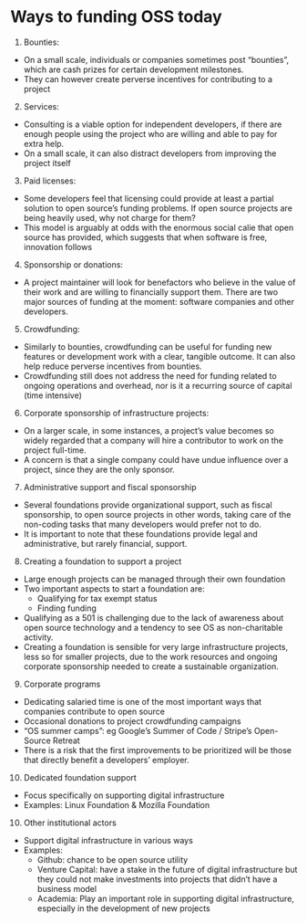 # Ways to funding OSS today

1. Bounties:

- On a small scale, individuals or companies sometimes post “bounties”, which are cash prizes for certain development milestones.
- They can however create perverse incentives for contributing to a project

2. Services:

- Consulting is a viable option for independent developers, if there are enough people using the project who are willing and able to pay for extra help.
- On a small scale, it can also distract developers from improving the project itself

3. Paid licenses:

- Some developers feel that licensing could provide at least a partial solution to open source’s funding problems. If open source projects are being heavily used, why not charge for them?
- This model is arguably at odds with the enormous social calie that open source has provided, which suggests that when software is free, innovation follows

4. Sponsorship or donations:

- A project maintainer will look for benefactors who believe in the value of their work and are willing to financially support them. There are two major sources of funding at the moment: software companies and other developers.

5. Crowdfunding:

- Similarly to bounties, crowdfunding can be useful for funding new features or development work with a clear, tangible outcome. It can also help reduce perverse incentives from bounties.
- Crowdfunding still does not address the need for funding related to ongoing operations and overhead, nor is it a recurring source of capital (time intensive)

6. Corporate sponsorship of infrastructure projects:

- On a larger scale, in some instances, a project’s value becomes so widely regarded that a company will hire a contributor to work on the project full-time.
- A concern is that a single company could have undue influence over a project, since they are the only sponsor.

7. Administrative support and fiscal sponsorship

- Several foundations provide organizational support, such as fiscal sponsorship, to open source projects in other words, taking care of the non-coding tasks that many developers would prefer not to do.
- It is important to note that these foundations provide legal and administrative, but rarely financial, support.

8. Creating a foundation to support a project

- Large enough projects can be managed through their own foundation
- Two important aspects to start a foundation are:
  - Qualifying for tax exempt status
  - Finding funding
- Qualifying as a 501 is challenging due to the lack of awareness about open source technology and a tendency to see OS as non-charitable activity.
- Creating a foundation is sensible for very large infrastructure projects, less so for smaller projects, due to the work resources and ongoing corporate sponsorship needed to create a sustainable organization.

9. Corporate programs

- Dedicating salaried time is one of the most important ways that companies contribute to open source
- Occasional donations to project crowdfunding campaigns
- “OS summer camps”: eg Google’s Summer of Code / Stripe’s Open-Source Retreat
- There is a risk that the first improvements to be prioritized will be those that directly benefit a developers’ employer.

10. Dedicated foundation support

- Focus specifically on supporting digital infrastructure
- Examples: Linux Foundation & Mozilla Foundation

10. Other institutional actors

- Support digital infrastructure in various ways
- Examples:
  - Github: chance to be open source utility
  - Venture Capital: have a stake in the future of digital infrastructure but they could not make investments into projects that didn’t have a business model
  - Academia: Play an important role in supporting digital infrastructure, especially in the development of new projects
